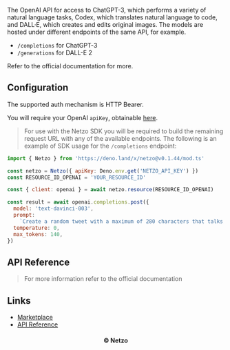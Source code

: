 The OpenAI API for access to ChatGPT-3, which performs a variety of natural
language tasks, Codex, which translates natural language to code, and DALL·E,
which creates and edits original images. The models are hosted under different
endpoints of the same API, for example.

- `/completions` for ChatGPT-3
- `/generations` for DALL-E 2

Refer to the official documentation for more.

## Configuration

The supported auth mechanism is HTTP Bearer.

You will require your OpenAI `apiKey`, obtainable
[here](https://beta.openai.com/account/api-keys).

> For use with the Netzo SDK you will be required to build the remaining request
> URL with any of the available endpoints. The following is an example of SDK
> usage for the `/completions` endpoint:

```js
import { Netzo } from 'https://deno.land/x/netzo@v0.1.44/mod.ts'

const netzo = Netzo({ apiKey: Deno.env.get('NETZO_API_KEY') })
const RESOURCE_ID_OPENAI = 'YOUR_RESOURCE_ID'

const { client: openai } = await netzo.resource(RESOURCE_ID_OPENAI)

const result = await openai.completions.post({
  model: 'text-davinci-003',
  prompt:
    `Create a random tweet with a maximum of 280 characters that talks about cars and targets Formula1 enthsiasts`,
  temperature: 0,
  max_tokens: 140,
})
```

## API Reference

> For more information refer to the official documentation

## Links

- [Marketplace](https://app.netzo.io/resources/resource-https-openai)
- [API Reference](https://beta.openai.com/docs/api-reference/introduction)

<div align="center">
  <h4>© Netzo</h4>
</div>
